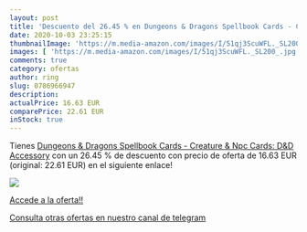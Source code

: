 ```yaml
---
layout: post
title: 'Descuento del 26.45 % en Dungeons & Dragons Spellbook Cards - Cre'
date: 2020-10-03 23:25:15
thumbnailImage: 'https://m.media-amazon.com/images/I/51qj3ScuWFL._SL200_.jpg'
images: [ 'https://m.media-amazon.com/images/I/51qj3ScuWFL._SL200_.jpg' ]
comments: true
category: ofertas
author: ring
slug: 0786966947
description:
actualPrice: 16.63 EUR
comparePrice: 22.61 EUR
inStock: true
---
```


Tienes [Dungeons & Dragons Spellbook Cards - Creature & Npc Cards: D&D Accessory](https://www.amazon.it/dp/0786966947/?tag=redken03-21) con un 26.45 % de descuento con precio de oferta de 16.63 EUR (original: 22.61 EUR) en el siguiente enlace!

[![](https://m.media-amazon.com/images/I/51qj3ScuWFL._SL200_.jpg)](https://www.amazon.it/dp/0786966947/?tag=redken03-21)

[Accede a la oferta!!](https://www.amazon.it/dp/0786966947/?tag=redken03-21)

[Consulta otras ofertas en nuestro canal de telegram](https://t.me/s/ofertas25)
